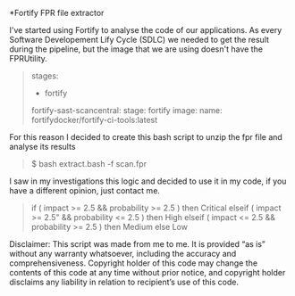 *Fortify FPR file extractor

I've started using Fortify to analyse the code of our applications. As every Software Developement Lify Cycle (SDLC) we needed to get the result during the pipeline, but the image that we are using doesn't have the FPRUtility.

> stages:
>   - fortify
>
> fortify-sast-scancentral:
>   stage: fortify
>   image: 
>     name: fortifydocker/fortify-ci-tools:latest
> 

For this reason I decided to create this bash script to unzip the fpr file and analyse its results

> $ bash extract.bash -f scan.fpr

I saw in my investigations this logic and decided to use it in my code, if you have a different opinion, just contact me.


>   if ( impact >= 2.5 && probability >= 2.5 )
>   then
>     Critical
>   elseif ( impact >= 2.5" && probability <= 2.5 )
>   then
>     High
>   elseif ( impact <= 2.5 && probability >= 2.5 )
>   then
>     Medium
>   else
>     Low

Disclaimer: This script was made from me to me. It is provided “as is” without any warranty whatsoever, including the accuracy and comprehensiveness.
Copyright holder of this code may change the contents of this code at any time without prior notice, and copyright
holder disclaims any liability in relation to recipient’s use of this code.

